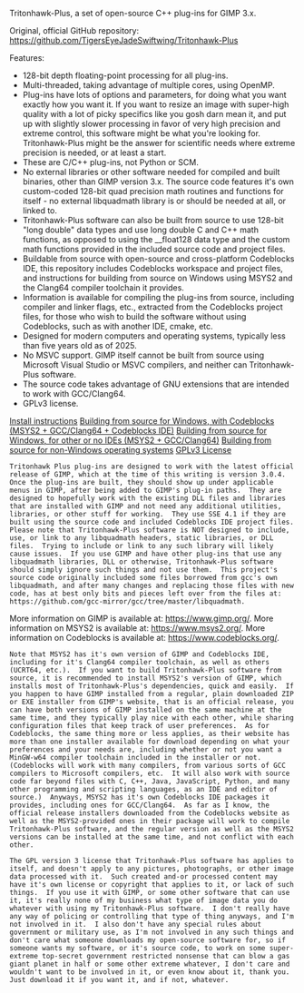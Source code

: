 Tritonhawk-Plus, a set of open-source C++ plug-ins for GIMP 3.x.

Original, official GitHub repository:
https://github.com/TigersEyeJadeSwiftwing/Tritonhawk-Plus

Features:
- 128-bit depth floating-point processing for all plug-ins.
- Multi-threaded, taking advantage of multiple cores, using OpenMP.
- Plug-ins have lots of options and parameters, for doing what you want exactly how you want it.
  If you want to resize an image with super-high quality with a lot of picky specifics like
  you gosh darn mean it, and put up with slightly slower processing in favor of very high precision
  and extreme control, this software might be what you're looking for.  Tritonhawk-Plus might be
  the answer for scientific needs where extreme precision is needed, or at least a start.
- These are C/C++ plug-ins, not Python or SCM.
- No external libraries or other software needed for compiled and built binaries, other than
  GIMP version 3.x.
  The source code features it's own custom-coded 128-bit quad precision math routines and functions
  for itself - no external libquadmath library is or should be needed at all, or linked to.
- Tritonhawk-Plus software can also be built from source to use 128-bit "long double" data types and
  use long double C and C++ math functions, as opposed to using the __float128 data type and the
  custom math functions provided in the included source code and project files.
- Buildable from source with open-source and cross-platform Codeblocks IDE, this repository includes
  Codeblocks workspace and project files, and instructions for building from source on Windows
  using MSYS2 and the Clang64 compiler toolchain it provides.
- Information is available for compiling the plug-ins from source, including compiler and linker
  flags, etc., extracted from the Codeblocks project files, for those who wish to build the software
  without using Codeblocks, such as with another IDE, cmake, etc.
- Designed for modern computers and operating systems, typically less than five years old as of 2025.
- No MSVC support.  GIMP itself cannot be built from source using Microsoft Visual Studio or MSVC
  compilers, and neither can Tritonhawk-Plus software.
- The source code takes advantage of GNU extensions that are intended to work with GCC/Clang64.
- GPLv3 license.

[Install instructions](./INSTALL.md)
[Building from source for Windows, with Codeblocks (MSYS2 + GCC/Clang64 + Codeblocks IDE)](./BUILD_WINDOWS_CB.md)
[Building from source for Windows, for other or no IDEs (MSYS2 + GCC/Clang64)](./BUILD_WINDOWS.md)
[Building from source for non-Windows operating systems](./BUILD_NON_WINDOWS.md)
[GPLv3 License](./LICENSE)

    Tritonhawk Plus plug-ins are designed to work with the latest official release of GIMP, which at the time of this writing is version 3.0.4.  Once the plug-ins are built, they should show up under applicable menus in GIMP, after being added to GIMP's plug-in paths.  They are designed to hopefully work with the existing DLL files and libraries that are installed with GIMP and not need any additional utilities, libraries, or other stuff for working.  They use SSE 4.1 if they are built using the source code and included Codeblocks IDE project files.
    Please note that Tritonhawk-Plus software is NOT designed to include, use, or link to any libquadmath headers, static libraries, or DLL files.  Trying to include or link to any such library will likely cause issues.  If you use GIMP and have other plug-ins that use any libquadmath libraries, DLL or otherwise, Tritonhawk-Plus software should simply ignore such things and not use them.  This project's source code originally included some files borrowed from gcc's own libquadmath, and after many changes and replacing those files with new code, has at best only bits and pieces left over from the files at: https://github.com/gcc-mirror/gcc/tree/master/libquadmath.

More information on GIMP is available at: https://www.gimp.org/.
More information on MSYS2 is available at: https://www.msys2.org/.
More information on Codeblocks is available at: https://www.codeblocks.org/.

    Note that MSYS2 has it's own version of GIMP and Codeblocks IDE, including for it's Clang64 compiler toolchain, as well as others (UCRT64, etc.).  If you want to build Tritonhawk-Plus software from source, it is recommended to install MSYS2's version of GIMP, which installs most of Tritonhawk-Plus's dependencies, quick and easily.  If you happen to have GIMP installed from a regular, plain downloaded ZIP or EXE installer from GIMP's website, that is an official release, you can have both versions of GIMP installed on the same machine at the same time, and they typically play nice with each other, while sharing configuration files that keep track of user preferences.  As for Codeblocks, the same thing more or less applies, as their website has more than one installer available for download depending on what your preferences and your needs are, including whether or not you want a MinGW-w64 compiler toolchain included in the installer or not.  (Codeblocks will work with many compilers, from various sorts of GCC compilers to Microsoft compilers, etc.  It will also work with source code far beyond files with C, C++, Java, JavaScript, Python, and many other programming and scripting languages, as an IDE and editor of source.)  Anyways, MSYS2 has it's own Codeblocks IDE packages it provides, including ones for GCC/Clang64.  As far as I know, the official release installers downloaded from the Codeblocks website as well as the MSYS2-provided ones in their package will work to compile Tritonhawk-Plus software, and the regular version as well as the MSYS2 versions can be installed at the same time, and not conflict with each other.

    The GPL version 3 license that Tritonhawk-Plus software has applies to itself, and doesn't apply to any pictures, photographs, or other image data processed with it.  Such created and-or processed content may have it's own license or copyright that applies to it, or lack of such things.  If you use it with GIMP, or some other software that can use it, it's really none of my business what type of image data you do whatever with using my Tritonhawk-Plus software.  I don't really have any way of policing or controlling that type of thing anyways, and I'm not involved in it.  I also don't have any special rules about government or military use, as I'm not involved in any such things and don't care what someone downloads my open-source software for, so if someone wants my software, or it's source code, to work on some super-extreme top-secret government restricted nonsense that can blow a gas giant planet in half or some other extreme whatever, I don't care and wouldn't want to be involved in it, or even know about it, thank you.  Just download it if you want it, and if not, whatever.
